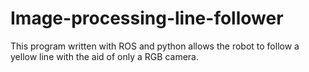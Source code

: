# Image-processing-line-follower
This program written with ROS and python allows the robot to follow a yellow line with the aid of only a RGB camera.
